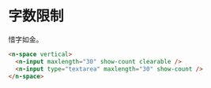 # 字数限制

惜字如金。

```html
<n-space vertical>
  <n-input maxlength="30" show-count clearable />
  <n-input type="textarea" maxlength="30" show-count />
</n-space>
```
